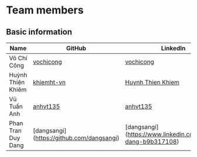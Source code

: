 # Team members

## Basic information

| Name         | GitHub                         | LinkedIn                       |
| ------------ | -------------------------------| ------------------------------ |
| Võ Chí Công  | [vochicong](https://github.com/vochicong) | [vochicong](https://www.linkedin.com/in/vochicong/) |
| Huỳnh Thiện Khiêm  | [khiemht-vn](https://github.com/khiemht-vn) | [Huynh Thien Khiem](https://www.linkedin.com/in/khiêm-huỳnh-thiện-4ba64334/) |
| Vũ Tuấn Anh  | [anhvt135](https://github.com/anhvt135) | [anhvt135](https://www.linkedin.com/in/anhvt135/) |
| Phan Tran Duy Dang | [dangsangi] (https://github.com/dangsangi) | [dangsangi] (https://www.linkedin.com/in/duy-dang-b9b317108) |
